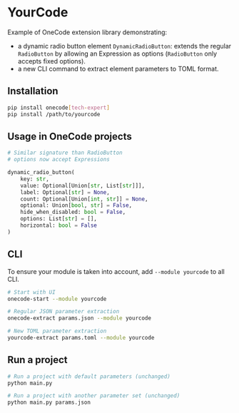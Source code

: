 # YourCode

Example of OneCode extension library demonstrating:

* a dynamic radio button element `DynamicRadioButton`: extends the regular `RadioButton` by
    allowing an Expression as options (`RadioButton` only accepts fixed options).
* a new CLI command to extract element parameters to TOML format.


## Installation

```bash
pip install onecode[tech-expert]
pip install /path/to/yourcode
```


## Usage in OneCode projects
```python
# Similar signature than RadioButton
# options now accept Expressions

dynamic_radio_button(
    key: str,
    value: Optional[Union[str, List[str]]],
    label: Optional[str] = None,
    count: Optional[Union[int, str]] = None,
    optional: Union[bool, str] = False,
    hide_when_disabled: bool = False,
    options: List[str] = [],
    horizontal: bool = False
)
```

## CLI

To ensure your module is taken into account, add `--module yourcode` to all CLI.
```bash
# Start with UI
onecode-start --module yourcode

# Regular JSON parameter extraction
onecode-extract params.json --module yourcode

# New TOML parameter extraction
yourcode-extract params.toml --module yourcode

```

## Run a project

```bash
# Run a project with default parameters (unchanged)
python main.py

# Run a project with another parameter set (unchanged)
python main.py params.json
```

